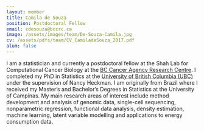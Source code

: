 ```yaml
---
layout: member
title: Camila de Souza
position: Postdoctoral Fellow
email: cdesouza@bccrc.ca
image: /assets/images/team/De-Souza-Camila.jpg
cv: /assets/pdfs/team/CV_CamiladeSouza_2017.pdf
alum: false
---
```


I am a statistician and currently a postdoctoral fellow at the Shah Lab for Computational Cancer Biology at the [BC Cancer Agency Research Centre](http://www.bccrc.ca/). I completed my PhD in Statistics at the [University of British Columbia (UBC)](https://www.stat.ubc.ca/) under the supervision of Nancy Heckman. I am originally from Brazil where I received my Master’s and Bachelor’s Degrees in Statistics at the University of Campinas. My main research areas of interest include method development and analysis of genomic data, single-cell sequencing, nonparametric regression, functional data analysis, density estimation, machine learning, latent variable modelling and applications to energy consumption data.